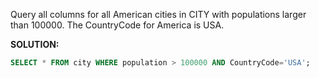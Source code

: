 Query all columns for all American cities in CITY with populations larger than 100000. The CountryCode for America is USA.


**SOLUTION:**

```SQL
SELECT * FROM city WHERE population > 100000 AND CountryCode='USA';
